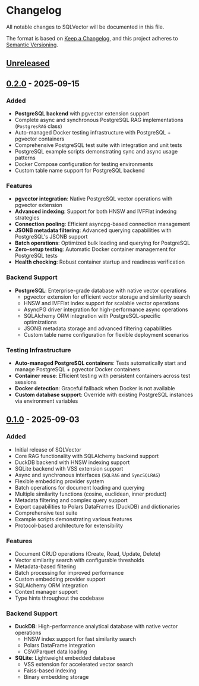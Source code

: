 # Changelog

All notable changes to SQLVector will be documented in this file.

The format is based on [Keep a Changelog](https://keepachangelog.com/en/1.0.0/),
and this project adheres to [Semantic Versioning](https://semver.org/spec/v2.0.0.html).

## [Unreleased]

## [0.2.0] - 2025-09-15

### Added
- **PostgreSQL backend** with pgvector extension support
- Complete async and synchronous PostgreSQL RAG implementations (`PostgresRAG` class)
- Auto-managed Docker testing infrastructure with PostgreSQL + pgvector containers
- Comprehensive PostgreSQL test suite with integration and unit tests
- PostgreSQL example scripts demonstrating sync and async usage patterns
- Docker Compose configuration for testing environments
- Custom table name support for PostgreSQL backend

### Features
- **pgvector integration**: Native PostgreSQL vector operations with pgvector extension
- **Advanced indexing**: Support for both HNSW and IVFFlat indexing strategies
- **Connection pooling**: Efficient asyncpg-based connection management
- **JSONB metadata filtering**: Advanced querying capabilities with PostgreSQL's JSONB support
- **Batch operations**: Optimized bulk loading and querying for PostgreSQL
- **Zero-setup testing**: Automatic Docker container management for PostgreSQL tests
- **Health checking**: Robust container startup and readiness verification

### Backend Support
- **PostgreSQL**: Enterprise-grade database with native vector operations
  - pgvector extension for efficient vector storage and similarity search
  - HNSW and IVFFlat index support for scalable vector operations
  - AsyncPG driver integration for high-performance async operations
  - SQLAlchemy ORM integration with PostgreSQL-specific optimizations
  - JSONB metadata storage and advanced filtering capabilities
  - Custom table name configuration for flexible deployment scenarios

### Testing Infrastructure
- **Auto-managed PostgreSQL containers**: Tests automatically start and manage PostgreSQL + pgvector Docker containers
- **Container reuse**: Efficient testing with persistent containers across test sessions
- **Docker detection**: Graceful fallback when Docker is not available
- **Custom database support**: Override with existing PostgreSQL instances via environment variables

## [0.1.0] - 2025-09-03

### Added
- Initial release of SQLVector
- Core RAG functionality with SQLAlchemy backend support
- DuckDB backend with HNSW indexing support
- SQLite backend with VSS extension support
- Async and synchronous interfaces (`SQLRAG` and `SyncSQLRAG`)
- Flexible embedding provider system
- Batch operations for document loading and querying
- Multiple similarity functions (cosine, euclidean, inner product)
- Metadata filtering and complex query support
- Export capabilities to Polars DataFrames (DuckDB) and dictionaries
- Comprehensive test suite
- Example scripts demonstrating various features
- Protocol-based architecture for extensibility

### Features
- Document CRUD operations (Create, Read, Update, Delete)
- Vector similarity search with configurable thresholds
- Metadata-based filtering
- Batch processing for improved performance
- Custom embedding provider support
- SQLAlchemy ORM integration
- Context manager support
- Type hints throughout the codebase

### Backend Support
- **DuckDB**: High-performance analytical database with native vector operations
  - HNSW index support for fast similarity search
  - Polars DataFrame integration
  - CSV/Parquet data loading
- **SQLite**: Lightweight embedded database
  - VSS extension for accelerated vector search
  - Faiss-based indexing
  - Binary embedding storage

[Unreleased]: https://github.com/dinedal/sqlvector/compare/v0.2.0...HEAD
[0.2.0]: https://github.com/dinedal/sqlvector/compare/v0.1.0...v0.2.0
[0.1.0]: https://github.com/dinedal/sqlvector/releases/tag/v0.1.0